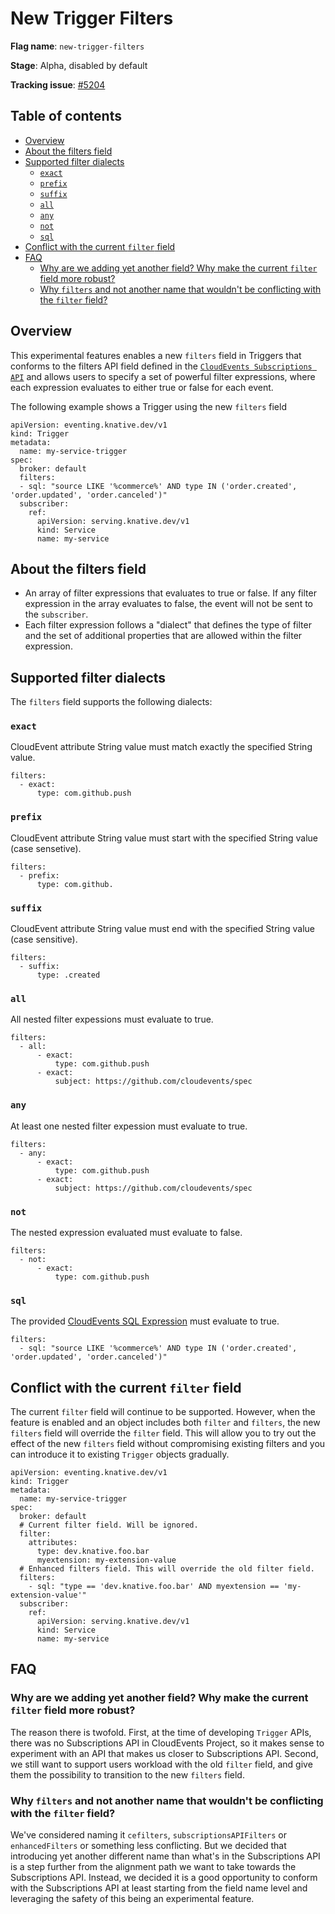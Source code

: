 # New Trigger Filters

**Flag name**: `new-trigger-filters`

**Stage**: Alpha, disabled by default

**Tracking issue**: [#5204](https://github.com/knative/eventing/issues/5204)

## Table of contents

* [Overview](#overview)
* [About the filters field](#about-the-filters-field)
* [Supported filter dialects](#supported-filter-dialects)
    + [`exact`](#-exact-)
    + [`prefix`](#-prefix-)
    + [`suffix`](#-suffix-)
    + [`all`](#-all-)
    + [`any`](#-any-)
    + [`not`](#-not-)
    + [`sql`](#-sql-)
* [Conflict with the current `filter` field](#conflict-with-the-current--filter--field)
* [FAQ](#faq)
    + [Why are we adding yet another field? Why make the current `filter` field more robust?](#why-are-we-adding-yet-another-field--why-make-the-current--filter--field-more-robust-)
    + [Why `filters` and not another name that wouldn't be conflicting with the `filter` field?](#why--filters--and-not-another-name-that-wouldn-t-be-conflicting-with-the--filter--field-)

## Overview
This experimental features enables a new `filters` field in Triggers that conforms to the filters API field defined in the [`CloudEvents Subscriptions API`](https://github.com/cloudevents/spec/blob/master/subscriptions-api.md#323-filters) and allows users to specify a set of powerful filter expressions, where each expression evaluates to either true or false for each event.

The following example shows a Trigger using the new `filters` field
```yaml=
apiVersion: eventing.knative.dev/v1
kind: Trigger
metadata:
  name: my-service-trigger
spec:
  broker: default
  filters:
  - sql: "source LIKE '%commerce%' AND type IN ('order.created', 'order.updated', 'order.canceled')"
  subscriber:
    ref:
      apiVersion: serving.knative.dev/v1
      kind: Service
      name: my-service
```

## About the filters field
* An array of filter expressions that evaluates to true or false. If any filter expression in the array evaluates to false, the event will not be sent to the `subscriber`.
* Each filter expression follows a "dialect" that defines the type of filter and the set of additional properties that are allowed within the filter expression.

## Supported filter dialects

The `filters` field supports the following dialects:

### `exact`

CloudEvent attribute String value must match exactly the specified String value.

```yaml=
filters:
  - exact:
      type: com.github.push
```
### `prefix`

CloudEvent attribute String value must start with the specified String value (case sensetive).

```yaml=
filters:
  - prefix:
      type: com.github.
```

### `suffix`

CloudEvent attribute String value must end with the specified String value (case sensitive).

```yaml=
filters:
  - suffix:
      type: .created
```

### `all`

All nested filter expessions must evaluate to true.

```yaml=
filters:
  - all:
      - exact:
          type: com.github.push
      - exact:
          subject: https://github.com/cloudevents/spec
```

### `any`

At least one nested filter expession must evaluate to true.

```yaml=
filters:
  - any:
      - exact:
          type: com.github.push
      - exact:
          subject: https://github.com/cloudevents/spec
```

### `not`

The nested expression evaluated must evaluate to false.

```yaml=
filters:
  - not:
      - exact:
          type: com.github.push       
```
### `sql`

The provided [CloudEvents SQL Expression](https://github.com/cloudevents/spec/blob/master/expression-language.md) must evaluate to true.

```yaml=
filters:
  - sql: "source LIKE '%commerce%' AND type IN ('order.created', 'order.updated', 'order.canceled')"
```

## Conflict with the current `filter` field

The current `filter` field will continue to be supported. However, when the feature is enabled and an object includes both `filter` and `filters`, the new `filters` field will override the `filter` field. This will allow you to try out the effect of the new `filters` field without compromising existing filters and you can introduce it to existing `Trigger` objects gradually.

```yaml=
apiVersion: eventing.knative.dev/v1
kind: Trigger
metadata:
  name: my-service-trigger
spec:
  broker: default
  # Current filter field. Will be ignored.
  filter:
    attributes:
      type: dev.knative.foo.bar
      myextension: my-extension-value
  # Enhanced filters field. This will override the old filter field. 
  filters:
    - sql: "type == 'dev.knative.foo.bar' AND myextension == 'my-extension-value'"
  subscriber:
    ref:
      apiVersion: serving.knative.dev/v1
      kind: Service
      name: my-service
```
## FAQ

### Why are we adding yet another field? Why make the current `filter` field more robust?

The reason there is twofold. First, at the time of developing `Trigger` APIs, there was no Subscriptions API in CloudEvents Project, so it makes sense to experiment with an API that makes us closer to Subscriptions API. Second, we still want to support users workload with the old `filter` field, and give them the possibility to transition to the new `filters` field.

### Why `filters` and not another name that wouldn't be conflicting with the `filter` field?

We've considered naming it `cefilters`, `subscriptionsAPIFilters` or `enhancedFilters` or something less conflicting. But we decided that introducing yet another different name than what's in the Subscriptions API is a step further from the alignment path we want to take towards the Subscriptions API. Instead, we decided it is a good opportunity to conform with the Subscriptions API at least starting from the field name level and leveraging the safety of this being an experimental feature.
